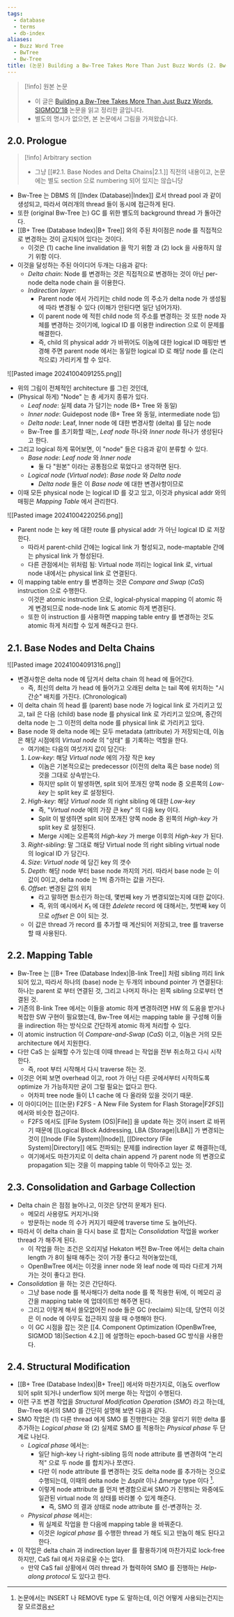 ```yaml
---
tags:
  - database
  - terms
  - db-index
aliases:
  - Buzz Word Tree
  - BwTree
  - Bw-Tree
title: (논문) Building a Bw-Tree Takes More Than Just Buzz Words (2. Bw-Tree Essentials)
---
```

> [!info] 원본 논문
> - 이 글은 [Building a Bw-Tree Takes More Than Just Buzz Words, SIGMOD'18](https://dl.acm.org/doi/10.1145/3183713.3196895) 논문을 읽고 정리한 글입니다.
> - 별도의 명시가 없으면, 본 논문에서 그림을 가져왔습니다.

## 2.0. Prologue 

> [!info] Arbitrary section
> - 그냥 [[#2.1. Base Nodes and Delta Chains|2.1.]] 직전의 내용이고, 논문에는 별도 section 으로 numbering 되어 있지는 않습니당

- Bw-Tree 는 DBMS 의 [[Index (Database)|Index]] 로서 thread pool 과 같이 생성되고, 따라서 여러개의 thread 들이 동시에 접근하게 된다.
- 또한 (original Bw-Tree 는) GC 를 위한 별도의 background thread 가 돌아간다.
- [[B+ Tree (Database Index)|B+ Tree]] 와의 주된 차이점은 node 를 직접적으로 변경하는 것이 금지되어 있다는 것이다.
	- 이것은 (1) cache line invalidation 을 막기 위함 과 (2) lock 을 사용하지 않기 위함 이다.
- 이것을 달성하는 주된 아이디어 두개는 다음과 같다:
	- *Delta chain*: Node 를 변경하는 것은 직접적으로 변경하는 것이 아닌 per-node delta node chain 을 이용한다.
	- *Indirection layer*:
		- Parent node 에서 가리키는 child node 의 주소가 delta node 가 생성됨에 따라 변경될 수 있다 (이해가 안된다면 일단 넘어가자).
		- 이 parent node 에 적힌 child node 의 주소를 변경하는 것 또한 node 자체를 변경하는 것이기에, logical ID 를 이용한 indirection 으로 이 문제를 해결한다.
		- 즉, child 의 physical addr 가 바뀌어도 이놈에 대한 logical ID 매핑만 변경해 주면 parent node 에서는 동일한 logical ID 로 해당 node 를 (논리적으로) 가리키게 할 수 있다.

![[Pasted image 20241004091255.png]]

- 위의 그림이 전체적인 architecture 를 그린 것인데,
- (Physical 하게) "Node" 는 총 세가지 종류가 있다.
	- *Leaf node*: 실제 data 가 담기는 node (B+ Tree 와 동일)
	- *Inner node*: Guidepost node (B+ Tree 와 동일, intermediate node 임)
	- *Delta node*: Leaf, Inner node 에 대한 변경사항 (delta) 를 담는 node
	- Bw-Tree 를 초기화할 때는, *Leaf node* 하나와 *Inner node* 하나가 생성된다고 한다.
- 그리고 logical 하게 묶어보면, 이 "node" 들은 다음과 같이 분류할 수 있다.
	- *Base node*: *Leaf node* 와 *Inner node*
		- 둘 다 "원본" 이라는 공통점으로 묶었다고 생각하면 된다.
	- *Logical node* (*Virtual node*): *Base node* 와 *Delta node*
		- *Delta node* 들은 이 *Base node* 에 대한 변경사항이므로
- 이때 모든 physical node 는 logical ID 를 갖고 있고, 이것과 physical addr 와의 매핑은 *Mapping Table* 에서 관리한다.

![[Pasted image 20241004220256.png]]

- Parent node 는 key 에 대한 route 를 physical addr 가 아닌 logical ID 로 저장한다.
	- 따라서 parent-child 간에는 logical link 가 형성되고, node-maptable 간에는 physical link 가 형성된다.
	- 다른 관점에서는 위처럼 됨: Virtual node 끼리는 logical link 로, virtual node 내에서는 physical link 로 연결된다.
- 이 mapping table entry 를 변경하는 것은 *Compare and Swap* (*CaS*) instruction 으로 수행한다.
	- 이것은 atomic instruction 으로, logical-physical mapping 이 atomic 하게 변경되므로 node-node link 도 atomic 하게 변경된다.
	- 또한 이 instruction 를 사용하면 mapping table entry 를 변경하는 것도 atomic 하게 처리할 수 있게 해준다고 한다.

## 2.1. Base Nodes and Delta Chains

![[Pasted image 20241004091316.png]]

- 변경사항은 delta node 에 담겨서 delta chain 의 head 에 들어간다.
	- 즉, 최신의 delta 가 head 에 들어가고 오래된 delta 는 tail 쪽에 위치하는 "시간순" 배치를 가진다. (Chronological)
- 이 delta chain 의 head 를 (parent) base node 가 logical link 로 가리키고 있고, tail 은 다음 (child) base node 를 physical link 로 가리키고 있으며, 중간의 delta node 는 그 이전의 delta node 를 physical link 로 가리키고 있다.
- Base node 와 delta node 에는 모두 metadata (attribute) 가 저장되는데, 이놈은 해당 시점에의 *Virtual node* 의 "상태" 를 기록하는 역할을 한다.
	- 여기에는 다음의 여섯가지 값이 담긴다:
	1. *Low-key*: 해당 *Virtual node* 에의 가장 작은 key
		- 이놈은 기본적으로는 predecessor (이전의 delta 혹은 base node) 의 것을 그대로 상속받는다.
		- 하지만 split 이 발생하면, split 되어 쪼개진 양쪽 node 중 오른쪽의 *Low-key* 는 split key 로 설정된다.
	2. *High-key*: 해당 *Virtual node* 의 right sibling 에 대한 *Low-key*
		- 즉, "*Virtual node* 에의 가장 큰 key" 의 다음 key 이다.
		- Split 이 발생하면 split 되어 쪼개진 양쪽 node 중 왼쪽의 *High-key* 가 split key 로 설정된다.
		- Merge 시에는 오른쪽의 *High-key* 가 merge 이후의 *High-key* 가 된다.
	3. *Right-sibling*: 말 그대로 해당 Virtual node 의 right sibling virtual node 의 logical ID 가 담긴다.
	4. *Size*: *Virtual node* 에 담긴 key 의 갯수
	5. *Depth*: 해당 node 부터 base node 까지의 거리. 따라서 base node 는 이 값이 0이고, delta node 는 1씩 증가하는 값을 가진다.
	6. *Offset*: 변경된 값의 위치
		- 라고 말하면 뭔소린가 하는데, 몇번째 key 가 변경되었는지에 대한 값이다.
		- 즉, 위의 예시에서 $K_{1}$ 에 대한 $\Delta delete$ record 에 대해서는, 첫번째 key 이므로 *offset* 은 0이 되는 것.
	- 이 값은 thread 가 record 를 추가할 때 계산되어 저장되고, tree 를 traverse 할 때 사용된다.

## 2.2. Mapping Table

- Bw-Tree 는 [[B+ Tree (Database Index)|B-link Tree]] 처럼 sibling 끼리 link 되어 있고, 따라서 하나의 (base) node 는 두개의 inbound pointer 가 연결된다: 하나는 parent 로 부터 연결된 것, 그리고 나머지 하나는 왼쪽 sibling 으로부터 연결된 것.
- 기존의 B-link Tree 에서는 이들을 atomic 하게 변경하려면 HW 의 도움을 받거나 복잡한 SW 구현이 필요했는데, Bw-Tree 에서는 mapping table 을 구성해 이들을 indirection 하는 방식으로 간단하게 atomic 하게 처리할 수 있다.
- 이 atomic instruction 이 *Compare-and-Swap* (*CaS*) 이고, 이놈은 거의 모든 architecture 에서 지원한다.
- 다만 CaS 는 실패할 수가 있는데 이때 thread 는 작업을 전부 취소하고 다시 시작한다.
	- 즉, root 부터 시작해서 다시 traverse 하는 것.
- 이것은 어찌 보면 overhead 이고, root 가 아닌 다른 곳에서부터 시작하도록 optimize 가 가능하지만 굳이 그럴 필요는 없다고 한다.
	- 어차피 tree node 들이 L1 cache 에 다 올라와 있을 것이기 때문.
- 이 아이디어는 [[(논문) F2FS - A New File System for Flash Storage|F2FS]] 에서와 비슷한 접근이다.
	- F2FS 에서도 [[File System (OS)|File]] 을 update 하는 것이 insert 로 바뀌기 때문에 [[Logical Block Addressing, LBA (Storage)|LBA]] 가 변경되는 것이 [[Inode (File System)|Inode]], [[Directory (File System)|Directory]] 에도 전파되는 문제를 indirection layer 로 해결하는데,
	- 여기에서도 마찬가지로 이 delta chain append 가 parent node 의 변경으로 propagation 되는 것을 이 mapping table 이 막아주고 있는 것.

## 2.3. Consolidation and Garbage Collection

- Delta chain 은 점점 늘어나고, 이것은 당연히 문제가 된다.
	- 메모리 사용량도 커지거니와
	- 방문하는 node 의 수가 커지기 때문에 traverse time 도 늘어난다.
- 따라서 이 delta chain 을 다시 base 로 합치는 *Consolidation* 작업을 worker thread 가 해주게 된다.
	- 이 작업을 하는 조건은 오리지널 Hekaton 버전 Bw-Tree 에서는 delta chain length 가 8이 될때 해주는 것이 가장 좋다고 적어놓았는데,
	- OpenBwTree 에서는 이것을 inner node 와 leaf node 에 따라 다르게 가져가는 것이 좋다고 한다.
- *Consolidation* 을 하는 것은 간단하다.
	- 그냥 base node 를 복사해다가 delta node 를 쭉 적용한 뒤에, 이 메모리 공간을 mapping table 에 업데이트만 해주면 된다.
	- 그리고 이렇게 해서 쓸모없어진 node 들은 GC (reclaim) 되는데, 당연히 이것은 이 node 에 아무도 접근하지 않을 때 수행해야 한다.
	- 이 GC 시점을 잡는 것은 [[4. Component Optimization (OpenBwTree, SIGMOD 18)|Section 4.2.]] 에 설명하는 epoch-based GC 방식을 사용한다.

## 2.4. Structural Modification

- [[B+ Tree (Database Index)|B+ Tree]] 에서와 마찬가지로, 이놈도 overflow 되어 split 되거나 underflow 되어 merge 하는 작업이 수행된다.
- 이런 구조 변경 작업을 *Structural Modification Operation* (*SMO*) 라고 하는데, Bw-Tree 에서의 SMO 를 간단히 설명해 보면 다음과 같다.
- SMO 작업은 (1) 다른 thread 에게 SMO 를 진행한다는 것을 알리기 위한 delta 를 추가하는 *Logical phase* 와 (2) 실제로 SMO 를 적용하는 *Physical phase* 두 단계로 나뉜다.
	- *Logical phase* 에서는:
		- 일단 high-key 나 right-sibling 등의 node attribute 를 변경하여 "논리적" 으로 두 node 를 합치거나 쪼갠다.
		- 다만 이 node attribute 를 변경하는 것도 delta node 를 추가하는 것으로 수행되는데, 이때의 delta node 는 $\Delta split$ 이나 $\Delta merge$ type 이다 [^smo-delta-type].
		- 이렇게 node attribute 를 먼저 변경함으로써 SMO 가 진행되는 와중에도 일관된 virtual node 의 상태를 바라볼 수 있게 해준다.
			- 즉, SMO 의 결과 상태로 node attribute 를 선-변경하는 것.
	- *Physical phase* 에서는:
		- 뭐 실제로 작업을 한 다음에 mapping table 을 바꿔준다.
		- 이것은 *logical phase* 를 수행한 thread 가 해도 되고 딴놈이 해도 된다고 한다.
- 이 작업은 delta chain 과 indirection layer 를 활용하기에 마찬가지로 lock-free 하지만, CaS fail 에서 자유로울 수는 없다.
	- 만약 CaS fail 상황에서 여러 thread 가 협력하여 SMO 를 진행하는 *Help-along protocol* 도 있다고 한다.

[^smo-delta-type]: 논문에서는 INSERT 나 REMOVE type 도 말하는데, 이건 어떻게 사용되는건지는 잘 모르겠음